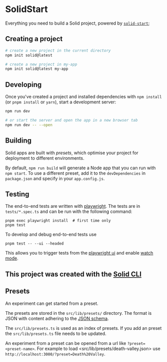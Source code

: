 # SolidStart

Everything you need to build a Solid project, powered by [`solid-start`](https://start.solidjs.com);

## Creating a project

```bash
# create a new project in the current directory
npm init solid@latest

# create a new project in my-app
npm init solid@latest my-app
```

## Developing

Once you've created a project and installed dependencies with `npm install` (or `pnpm install` or `yarn`), start a development server:

```bash
npm run dev

# or start the server and open the app in a new browser tab
npm run dev -- --open
```

## Building

Solid apps are built with _presets_, which optimise your project for deployment to different environments.

By default, `npm run build` will generate a Node app that you can run with `npm start`. To use a different preset, add it to the `devDependencies` in `package.json` and specify in your `app.config.js`.

## Testing

The end-to-end tests are written with [playwright](https://playwright.dev/).
The tests are in `tests/*.spec.ts` and can be run with the following command:

```shell
pnpm exec playwright install  # first time only
pnpm test
```

To develop and debug end-to-end tests use

```shell
pnpm test -- --ui --headed
```

This allows you to trigger tests from the [playwright ui](https://playwright.dev/docs/test-ui-mode) and enable [watch mode](https://playwright.dev/docs/test-ui-mode#watch-mode).

## This project was created with the [Solid CLI](https://solid-cli.netlify.app)

## Presets

An experiment can get started from a preset.

The presets are stored in the `src/lib/presets/` directory.
The format is JSON with content adhering to the [JSON schema](https://github.com/classmodel/class-web/blob/main/packages/class/src/config.json).

The `src/lib/presets.ts` is used as an index of presets.
If you add an preset the `src/lib/presets.ts` file needs to be updated.

An experiment from a preset can be opened from a url like `?preset=<preset-name>`.
For example to load <src/lib/presets/death-valley.json> use `http://localhost:3000/?preset=Death%20Valley`.
